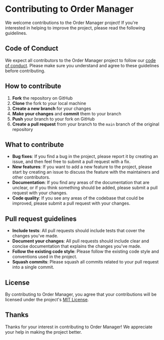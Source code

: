 # Contributing to Order Manager

We welcome contributions to the Order Manager project! If you're interested in helping to improve the project, please read the following guidelines.

## Code of Conduct

We expect all contributors to the Order Manager project to follow our [code of conduct](https://github.com/mhimidradhwen/orders_manager/blob/master/CODE_OF_CONDUCT.md). Please make sure you understand and agree to these guidelines before contributing.

## How to contribute

1. **Fork** the repository on GitHub
2. **Clone** the fork to your local machine
3. **Create a new branch** for your changes
4. **Make your changes** and **commit** them to your branch
5. **Push** your branch to your fork on GitHub
6. **Create a pull request** from your branch to the `main` branch of the original repository

## What to contribute

- **Bug fixes**: If you find a bug in the project, please report it by creating an issue, and then feel free to submit a pull request with a fix.
- **New features**: If you want to add a new feature to the project, please start by creating an issue to discuss the feature with the maintainers and other contributors.
- **Documentation**: If you find any areas of the documentation that are unclear, or if you think something should be added, please submit a pull request with your changes.
- **Code quality**: If you see any areas of the codebase that could be improved, please submit a pull request with your changes.

## Pull request guidelines

- **Include tests**: All pull requests should include tests that cover the changes you've made.
- **Document your changes**: All pull requests should include clear and concise documentation that explains the changes you've made.
- **Follow the existing code style**: Please follow the existing code style and conventions used in the project.
- **Squash commits**: Please squash all commits related to your pull request into a single commit.

## License

By contributing to Order Manager, you agree that your contributions will be licensed under the project's [MIT License](LICENSE).

## Thanks

Thanks for your interest in contributing to Order Manager! We appreciate your help in making the project better.
